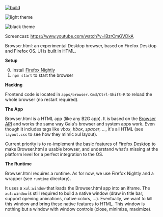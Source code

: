 [![build](https://travis-ci.org/mozilla/browserhtml.svg?branch=master)](https://travis-ci.org/mozilla/browserhtml)

![light theme](https://cloud.githubusercontent.com/assets/373579/5355479/d4d650d8-7f93-11e4-9645-88c93c8c495a.png)

![black theme](https://cloud.githubusercontent.com/assets/373579/5382222/a9bc89d8-80a8-11e4-86ad-46a128a67fc5.png)

Screencast: https://www.youtube.com/watch?v=IBzrCmGVDkA

Browser.html: an experimental Desktop browser, based on Firefox Desktop and Firefox OS. UI is built in HTML.

**Setup**

0. Install [Firefox Nightly](http://nightly.mozilla.org/)
1. `npm start` to start the browser

**Hacking**

Frontend code is located in `apps/browser`. `Cmd/Ctrl-Shift-R` to reload
the whole browser (no restart required).

**The App**

Browser.html is a HTML app (like any B2G app). It is based on the
[Browser API](https://developer.mozilla.org/en-US/docs/DOM/Using_the_Browser_API)
and works the same way Gaia's browser and system apps work.
Even though it includes tags like *vbox*, *hbox*, *spacer*, …, it's all HTML
(see `layout.css` to see how they mimic xul layout).

Current priority is to re-implement the basic features of Firefox Desktop to
make Browser.html a usable browser, and understand what's missing at the
platform level for a perfect integration to the OS.

**The Runtime**

Browser.html requires a runtime. As for now, we use Firefox Nightly
and a wrapper (see `runtime` directory).

It uses a `xul:window` that loads the Browser.html app into an iframe. The
`xul:window` is still required to build a native window (draw in title bar,
support opening animations, native colors, …). Eventually, we want to kill
this window and bring these native features to HTML. This window is nothing
but a window with window controls (close, minimize, maximize).
